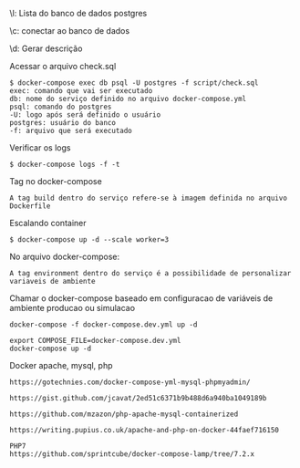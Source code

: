 \l: Lista do banco de dados postgres

\c: conectar ao banco de dados

\d: Gerar descrição

Acessar o arquivo check.sql

    $ docker-compose exec db psql -U postgres -f script/check.sql
    exec: comando que vai ser executado
    db: nome do serviço definido no arquivo docker-compose.yml
    psql: comando do postgres
    -U: logo após será definido o usuário
    postgres: usuário do banco
    -f: arquivo que será executado

Verificar os logs

    $ docker-compose logs -f -t

Tag no docker-compose

    A tag build dentro do serviço refere-se à imagem definida no arquivo Dockerfile

Escalando container

    $ docker-compose up -d --scale worker=3

No arquivo docker-compose:

    A tag environment dentro do serviço é a possibilidade de personalizar variaveis de ambiente

Chamar o docker-compose baseado em configuracao de variáveis de ambiente producao ou simulacao

    docker-compose -f docker-compose.dev.yml up -d

    export COMPOSE_FILE=docker-compose.dev.yml
    docker-compose up -d

Docker apache, mysql, php
    
    https://gotechnies.com/docker-compose-yml-mysql-phpmyadmin/

    https://gist.github.com/jcavat/2ed51c6371b9b488d6a940ba1049189b

    https://github.com/mzazon/php-apache-mysql-containerized

    https://writing.pupius.co.uk/apache-and-php-on-docker-44faef716150

    PHP7
    https://github.com/sprintcube/docker-compose-lamp/tree/7.2.x